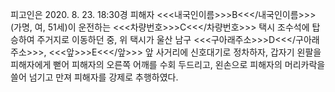 피고인은 2020. 8. 23. 18:30경 피해자 <<<내국인이름>>>B<<</내국인이름>>>(가명, 여, 51세)이 운전하는 <<<차량번호>>>C<<</차량번호>>> 택시 조수석에 탑승하여 주거지로 이동하던 중, 위 택시가 울산 남구 <<<구아래주소>>>D<<</구아래주소>>>, <<<앞>>>E<<</앞>>> 앞 사거리에 신호대기로 정차하자, 갑자기 왼팔을 피해자에게 뻗어 피해자의 오른쪽 어깨를 수회 두드리고, 왼손으로 피해자의 머리카락을 쓸어 넘기고 만져 피해자를 강제로 추행하였다.